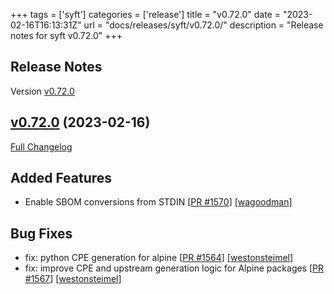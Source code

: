 +++
tags = ['syft']
categories = ['release']
title = "v0.72.0"
date = "2023-02-16T16:13:31Z"
url = "docs/releases/syft/v0.72.0/"
description = "Release notes for syft v0.72.0"
+++

## Release Notes

Version [v0.72.0](https://github.com/anchore/syft/releases/tag/v0.72.0)

## [v0.72.0](https://github.com/anchore/syft/tree/v0.72.0) (2023-02-16)

[Full Changelog](https://github.com/anchore/syft/compare/v0.71.0...v0.72.0)

## Added Features

- Enable SBOM conversions from STDIN [[PR #1570](https://github.com/anchore/syft/pull/1570)] [[wagoodman](https://github.com/wagoodman)]

## Bug Fixes

- fix: python CPE generation for alpine [[PR #1564](https://github.com/anchore/syft/pull/1564)] [[westonsteimel](https://github.com/westonsteimel)]
- fix: improve CPE and upstream generation logic for Alpine packages [[PR #1567](https://github.com/anchore/syft/pull/1567)] [[westonsteimel](https://github.com/westonsteimel)]
